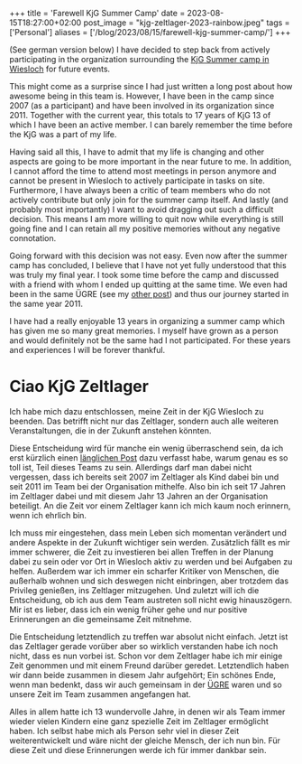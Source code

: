 +++
title = 'Farewell KjG Summer Camp'
date = 2023-08-15T18:27:00+02:00
post_image = "kjg-zeltlager-2023-rainbow.jpeg"
tags = ['Personal']
aliases = ['/blog/2023/08/15/farewell-kjg-summer-camp/']
+++

(See german version below) I have decided to step back from actively participating in the organization surrounding the [KjG Summer camp in Wiesloch](https://kjg-wiesloch.de/) for future events.

This might come as a surprise since I had just written a long post about how awesome being in this team is. However, I have been in the camp since 2007 (as a participant) and have been involved in its organization since 2011. Together with the current year, this totals to 17 years of KjG 13 of which I have been an active member. I can barely remember the time before the KjG was a part of my life.

Having said all this, I have to admit that my life is changing and other aspects are going to be more important in the near future to me. In addition, I cannot afford the time to attend most meetings in person anymore and cannot be present in Wiesloch to actively participate in tasks on site. Furthermore, I have always been a critic of team members who do not actively contribute but only join for the summer camp itself. And lastly (and probably most importantly) I want to avoid dragging out such a difficult decision. This means I am more willing to quit now while everything is still going fine and I can retain all my positive memories without any negative connotation.

Going forward with this decision was not easy. Even now after the summer camp has concluded, I believe that I have not yet fully understood that this was truly my final year. I took some time before the camp and discussed with a friend with whom I ended up quitting at the same time. We even had been in the same ÜGRE (see my [other post](https://jonas.pleyer.org/2023/01/18/summer-camp/)) and thus our journey started in the same year 2011.

I have had a really enjoyable 13 years in organizing a summer camp which has given me so many great memories. I myself have grown as a person and would definitely not be the same had I not participated. For these years and experiences I will be forever thankful.

# Ciao KjG Zeltlager

Ich habe mich dazu entschlossen, meine Zeit in der KjG Wiesloch zu beenden. Das betrifft nicht nur das Zeltlager, sondern auch alle weiteren Veranstaltungen, die in der Zukunft anstehen könnten.

Diese Entscheidung wird für manche ein wenig überraschend sein, da ich erst kürzlich einen [länglichen Post](https://jonas.pleyer.org/2023/01/18/summer-camp/) dazu verfasst habe, warum genau es so toll ist, Teil dieses Teams zu sein. Allerdings darf man dabei nicht vergessen, dass ich bereits seit 2007 im Zeltlager als Kind dabei bin und seit 2011 im Team bei der Organisation mithelfe. Also bin ich seit 17 Jahren im Zeltlager dabei und mit diesem Jahr 13 Jahren an der Organisation beteiligt. An die Zeit vor einem Zeltlager kann ich mich kaum noch erinnern, wenn ich ehrlich bin.

Ich muss mir eingestehen, dass mein Leben sich momentan verändert und andere Aspekte in der Zukunft wichtiger sein werden. Zusätzlich fällt es mir immer schwerer, die Zeit zu investieren bei allen Treffen in der Planung dabei zu sein oder vor Ort in Wiesloch aktiv zu werden und bei Aufgaben zu helfen. Außerdem war ich immer ein scharfer Kritiker von Menschen, die außerhalb wohnen und sich deswegen nicht einbringen, aber trotzdem das Privileg genießen, ins Zeltlager mitzugehen. Und zuletzt will ich die Entscheidung, ob ich aus dem Team austreten soll nicht ewig hinauszögern. Mir ist es lieber, dass ich ein wenig früher gehe und nur positive Erinnerungen an die gemeinsame Zeit mitnehme.

Die Entscheidung letztendlich zu treffen war absolut nicht einfach. Jetzt ist das Zeltlager gerade vorüber aber so wirklich verstanden habe ich noch nicht, dass es nun vorbei ist. Schon vor dem Zeltlager habe ich mir einige Zeit genommen und mit einem Freund darüber geredet. Letztendlich haben wir dann beide zusammen in diesem Jahr aufgehört; Ein schönes Ende, wenn man bedenkt, dass wir auch gemeinsam in der [ÜGRE](https://jonas.pleyer.org/2023/01/18/summer-camp/) waren und so unsere Zeit im Team zusammen angefangen hat.

Alles in allem hatte ich 13 wundervolle Jahre, in denen wir als Team immer wieder vielen Kindern eine ganz spezielle Zeit im Zeltlager ermöglicht haben. Ich selbst habe mich als Person sehr viel in dieser Zeit weiterentwickelt und wäre nicht der gleiche Mensch, der ich nun bin. Für diese Zeit und diese Erinnerungen werde ich für immer dankbar sein.
